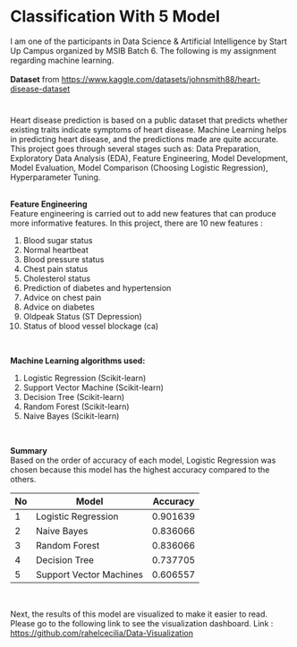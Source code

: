 # Classification With 5 Model
I am one of the participants in Data Science &amp; Artificial Intelligence by Start Up Campus organized by MSIB Batch 6. The following is my assignment regarding machine learning.<br>
<br> **Dataset** from https://www.kaggle.com/datasets/johnsmith88/heart-disease-dataset
#
Heart disease prediction is based on a public dataset that predicts whether existing traits indicate symptoms of heart disease. Machine Learning helps in predicting heart disease, and the predictions made are quite accurate. This project goes through several stages such as: Data Preparation, Exploratory Data Analysis (EDA), Feature Engineering, Model Development, Model Evaluation, Model Comparison (Choosing Logistic Regression), Hyperparameter Tuning. 
<br><br>

**Feature Engineering**  <br>
Feature engineering is carried out to add new features that can produce more informative features. In this project, there are 10 new features : <br>
1. Blood sugar status <br>
2. Normal heartbeat <br>
3. Blood pressure status <br>
4. Chest pain status <br>
5. Cholesterol status <br>
6. Prediction of diabetes and hypertension <br>
7. Advice on chest pain <br>
8. Advice on diabetes <br>
9. Oldpeak Status (ST Depression) <br>
10. Status of blood vessel blockage (ca) <br>
<br>

**Machine Learning algorithms used:** <br>
1. Logistic Regression (Scikit-learn)<br>
2. Support Vector Machine (Scikit-learn)<br>
3. Decision Tree (Scikit-learn)<br>
4. Random Forest (Scikit-learn)<br>
5. Naive Bayes (Scikit-learn)<br>
<br>

**Summary** <br>
Based on the order of accuracy of each model, Logistic Regression was chosen because this model has the highest accuracy compared to the others.

|No|Model|Accuracy|
|-|-|-|
|1|Logistic Regression|0.901639|
|2|	Naive Bayes|	0.836066|
|3|	Random Forest|0.836066|
|4|	Decision Tree|	0.737705|
|5|	Support Vector Machines|	0.606557|
<br>

Next, the results of this model are visualized to make it easier to read. Please go to the following link to see the visualization dashboard. 
Link : https://github.com/rahelcecilia/Data-Visualization

#
